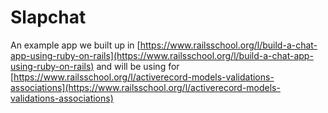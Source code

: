 # Slapchat

An example app we built up in [https://www.railsschool.org/l/build-a-chat-app-using-ruby-on-rails](https://www.railsschool.org/l/build-a-chat-app-using-ruby-on-rails) and will be using for [https://www.railsschool.org/l/activerecord-models-validations-associations](https://www.railsschool.org/l/activerecord-models-validations-associations)

